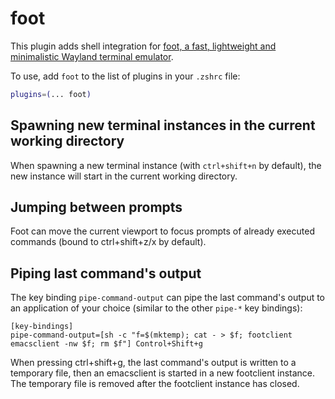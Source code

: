 # foot

This plugin adds shell integration for [foot, a fast, lightweight and
minimalistic Wayland terminal emulator](https://codeberg.org/dnkl/foot).

To use, add `foot` to the list of plugins in your `.zshrc` file:

```zsh
plugins=(... foot)
```

## Spawning new terminal instances in the current working directory

When spawning a new terminal instance (with `ctrl+shift+n` by default), the new
instance will start in the current working directory.

## Jumping between prompts

Foot can move the current viewport to focus prompts of already executed
commands (bound to ctrl+shift+z/x by default).

## Piping last command's output

The key binding `pipe-command-output` can pipe the last command's output to an
application of your choice (similar to the other `pipe-*` key bindings):

```
[key-bindings]
pipe-command-output=[sh -c "f=$(mktemp); cat - > $f; footclient emacsclient -nw $f; rm $f"] Control+Shift+g
```

When pressing ctrl+shift+g, the last command's output is written to a
temporary file, then an emacsclient is started in a new footclient instance.
The temporary file is removed after the footclient instance has closed.
